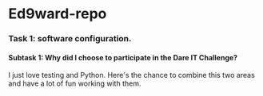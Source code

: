 # Ed9ward-repo

### Task 1: software configuration.

#### Subtask 1: Why did I choose to participate in the Dare IT Challenge?
I just love testing and Python. Here's the chance to combine this two areas and have a lot of fun working with them.